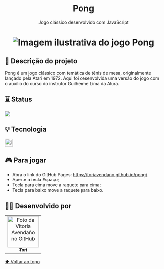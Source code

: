 <h1 align="center">Pong</h1>

<p align="center">Jogo clássico desenvolvido com JavaScript</p><h1 align="center">
<img alt="Imagem ilustrativa do jogo Pong" title="#Pong" src="https://user-images.githubusercontent.com/81390736/173839441-36140dfa-4309-44b6-ab9d-d2087480e98d.png"/>
</h1>

## 📖 Descrição do projeto 
<p> Pong é um jogo clássico com temática de tênis de mesa, originalmente lançado pela Atari em 1972. Aqui foi desenvolvida uma versão do jogo com o auxílio do curso do instrutor Guilherme Lima da Alura.</p>

## ⌛ Status
![](https://us-central1-progress-markdown.cloudfunctions.net/progress/100)

## 💡 Tecnologia
[<img src='https://img.shields.io/badge/JavaScript-F7DF1E?style=for-the-badge&logo=javascript&logoColor=black' alt='javascript' height='25'>](https://www.javascript.com/)

## 🎮 Para jogar
- Abra o link do GitHub Pages: https://toriavendano.github.io/pong/
- Aperte a tecla Espaço;
- Tecla para cima move a raquete para cima;
- Tecla para baixo move a raquete para baixo.

## 👩‍🎤 Desenvolvido por

<table>
  <tr>
    <td align="center">
      <a href="#">
        <img src="https://user-images.githubusercontent.com/81390736/173834424-ac5e0877-e22f-4313-a027-767b64b7951d.png" width="100px;" alt="Foto da Vitoria Avendaño no GitHub"/><br>
        <sub>
          <b>Tori</b>
        </sub>
      </a>
    </td>
  </tr>
</table>

[⬆ Voltar ao topo](#pong)<br>
